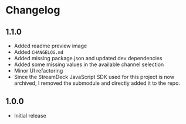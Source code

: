 # Changelog

## 1.1.0

- Added readme preview image
- Added `CHANGELOG.md`
- Added missing package.json and updated dev dependencies
- Added some missing values in the available channel selection
- Minor UI refactoring
- Since the StreamDeck JavaScript SDK used for this project is now archived, I removed the submodule and directly added it to the repo.

## 1.0.0

- Initial release
